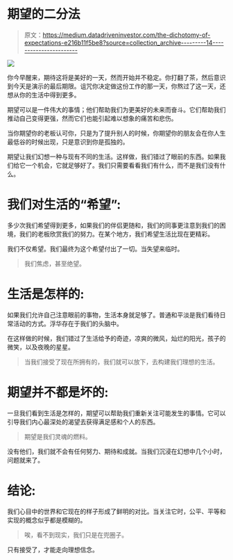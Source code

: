 # 期望的二分法

> 原文：<https://medium.datadriveninvestor.com/the-dichotomy-of-expectations-e216b11f5be8?source=collection_archive---------14----------------------->

![](img/7466f274db6430a1a38ae5a8474b0e40.png)

你今早醒来，期待这将是美好的一天，然而开始并不稳定。你打翻了茶，然后意识到今天是演示的最后期限。诅咒你决定做这份工作的那一天，你熬过了这一天，还想从你的生活中得到更多。

期望可以是一件伟大的事情；他们帮助我们为更美好的未来而奋斗。它们帮助我们推动自己变得更强，然而它们也能引起难以想象的痛苦和悲伤。

当你期望你的老板认可你，只是为了提升别人的时候，你期望你的朋友会在你人生最低谷的时候出现，只是意识到你是孤独的。

期望让我们幻想一种与现有不同的生活。这样做，我们错过了眼前的东西。如果我们给它一个机会，它就足够好了。我们只需要看看我们有什么，而不是我们没有什么。

# 我们对生活的“希望”:

多少次我们希望得到更多，如果我们的伴侣更随和，我们的同事更注意到我们的困境，我们的老板欣赏我们的努力。在某个地方，我们希望生活比现在更精彩。

我们不仅希望。我们最终为这个希望付出了一切。当失望来临时。

> 我们焦虑，甚至绝望。

# 生活是怎样的:

如果我们允许自己注意眼前的事物，生活本身就足够了。普通和平淡是我们看待日常活动的方式。浮华存在于我们的头脑中。

在这样做的时候，我们错过了生活给予的奇迹，凉爽的微风，灿烂的阳光，孩子的微笑，以及夜晚的星星。

> 当我们接受了现在所拥有的，我们就可以放下，去构建我们理想的生活。

# 期望并不都是坏的:

一旦我们看到生活是怎样的，期望可以帮助我们重新关注可能发生的事情。它可以引导我们内心最深处的渴望去获得满足感和个人的东西。

> 期望是我们灵魂的燃料。

没有他们，我们就不会有任何努力、期待和成就。当我们沉浸在幻想中几个小时，问题就来了。

# 结论:

我们心目中的世界和它现在的样子形成了鲜明的对比。当关注它时，公平、平等和实现的概念似乎都是模糊的。

> 唉，看不到现实，我们只是在兜圈子。

只有接受了，才能走向理想信念。